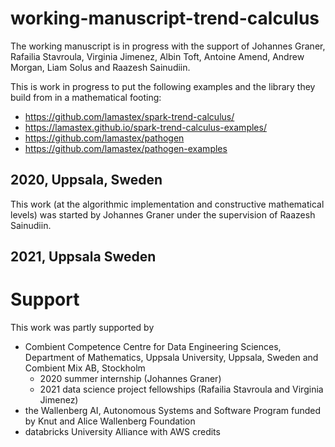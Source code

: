 # working-manuscript-trend-calculus

The working manuscript is in progress with the support of Johannes Graner, Rafailia Stavroula, Virginia Jimenez, Albin Toft, Antoine Amend, Andrew Morgan, Liam Solus and Raazesh Sainudiin.

This is work in progress to put the following examples and the library they build from in a mathematical footing:

 - https://github.com/lamastex/spark-trend-calculus/
 - https://lamastex.github.io/spark-trend-calculus-examples/
 - https://github.com/lamastex/pathogen
 - https://github.com/lamastex/pathogen-examples
 

## 2020, Uppsala, Sweden

This work (at the algorithmic implementation and constructive mathematical levels) was started by Johannes Graner under the supervision of Raazesh Sainudiin.

## 2021, Uppsala Sweden


# Support

This work was partly supported by 

- Combient Competence Centre for Data Engineering Sciences, Department of Mathematics, Uppsala University, Uppsala, Sweden and Combient Mix AB, Stockholm 
  - 2020 summer internship (Johannes Graner)
  - 2021 data science project fellowships (Rafailia Stavroula and Virginia Jimenez)
- the Wallenberg AI, Autonomous Systems and Software Program funded by Knut and Alice Wallenberg Foundation
- databricks University Alliance with AWS credits
